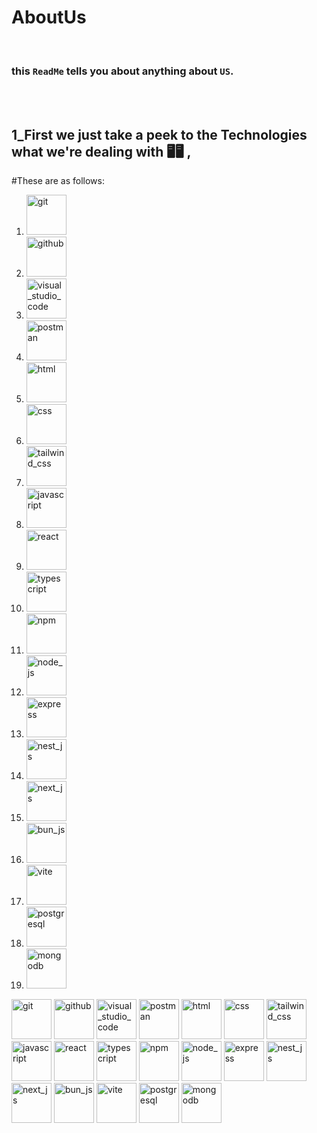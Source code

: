 # AboutUs 

<br />

### this `ReadMe` tells you about anything about `US`.

<br />
<br />

## 1_First we just take a peek to the Technologies what we're dealing with 🖥️🖥️ ,
#These are as follows:
<br />
1. <img src="https://raw.githubusercontent.com/marwin1991/profile-technology-icons/refs/heads/main/icons/git.png" alt="git" width="64" height="64"/>
2. <img src="https://raw.githubusercontent.com/marwin1991/profile-technology-icons/refs/heads/main/icons/github.png" alt="github" width="64" height="64"/>
3. <img src="https://raw.githubusercontent.com/marwin1991/profile-technology-icons/refs/heads/main/icons/visual_studio_code.png" alt="visual_studio_code" width="64" height="64"/>
4. <img src="https://raw.githubusercontent.com/marwin1991/profile-technology-icons/refs/heads/main/icons/postman.png" alt="postman" width="64" height="64"/>
5. <img src="https://raw.githubusercontent.com/marwin1991/profile-technology-icons/refs/heads/main/icons/html.png" alt="html" width="64" height="64"/>
6. <img src="https://raw.githubusercontent.com/marwin1991/profile-technology-icons/refs/heads/main/icons/css.png" alt="css" width="64" height="64"/>
7. <img src="https://raw.githubusercontent.com/marwin1991/profile-technology-icons/refs/heads/main/icons/tailwind_css.png" alt="tailwind_css" width="64" height="64"/>
8. <img src="https://raw.githubusercontent.com/marwin1991/profile-technology-icons/refs/heads/main/icons/javascript.png" alt="javascript" width="64" height="64"/>
9. <img src="https://raw.githubusercontent.com/marwin1991/profile-technology-icons/refs/heads/main/icons/react.png" alt="react" width="64" height="64"/>
10. <img src="https://raw.githubusercontent.com/marwin1991/profile-technology-icons/refs/heads/main/icons/typescript.png" alt="typescript" width="64" height="64"/>
11. <img src="https://raw.githubusercontent.com/marwin1991/profile-technology-icons/refs/heads/main/icons/npm.png" alt="npm" width="64" height="64"/>
12. <img src="https://raw.githubusercontent.com/marwin1991/profile-technology-icons/refs/heads/main/icons/node_js.png" alt="node_js" width="64" height="64"/>
13. <img src="https://raw.githubusercontent.com/marwin1991/profile-technology-icons/refs/heads/main/icons/express.png" alt="express" width="64" height="64"/>
14. <img src="https://raw.githubusercontent.com/marwin1991/profile-technology-icons/refs/heads/main/icons/nest_js.png" alt="nest_js" width="64" height="64"/>
15. <img src="https://raw.githubusercontent.com/marwin1991/profile-technology-icons/refs/heads/main/icons/next_js.png" alt="next_js" width="64" height="64"/>
16. <img src="https://raw.githubusercontent.com/marwin1991/profile-technology-icons/refs/heads/main/icons/bun_js.png" alt="bun_js" width="64" height="64"/>
17. <img src="https://raw.githubusercontent.com/marwin1991/profile-technology-icons/refs/heads/main/icons/vite.png" alt="vite" width="64" height="64"/>
18. <img src="https://raw.githubusercontent.com/marwin1991/profile-technology-icons/refs/heads/main/icons/postgresql.png" alt="postgresql" width="64" height="64"/>
19. <img src="https://raw.githubusercontent.com/marwin1991/profile-technology-icons/refs/heads/main/icons/mongodb.png" alt="mongodb" width="64" height="64"/>

 <img src="https://raw.githubusercontent.com/marwin1991/profile-technology-icons/refs/heads/main/icons/git.png" alt="git" width="64" height="64"/>
 <img src="https://raw.githubusercontent.com/marwin1991/profile-technology-icons/refs/heads/main/icons/github.png" alt="github" width="64" height="64"/>
 <img src="https://raw.githubusercontent.com/marwin1991/profile-technology-icons/refs/heads/main/icons/visual_studio_code.png" alt="visual_studio_code" width="64" height="64"/>
 <img src="https://raw.githubusercontent.com/marwin1991/profile-technology-icons/refs/heads/main/icons/postman.png" alt="postman" width="64" height="64"/>
 <img src="https://raw.githubusercontent.com/marwin1991/profile-technology-icons/refs/heads/main/icons/html.png" alt="html" width="64" height="64"/>
 <img src="https://raw.githubusercontent.com/marwin1991/profile-technology-icons/refs/heads/main/icons/css.png" alt="css" width="64" height="64"/>
 <img src="https://raw.githubusercontent.com/marwin1991/profile-technology-icons/refs/heads/main/icons/tailwind_css.png" alt="tailwind_css" width="64" height="64"/>
 <img src="https://raw.githubusercontent.com/marwin1991/profile-technology-icons/refs/heads/main/icons/javascript.png" alt="javascript" width="64" height="64"/>
 <img src="https://raw.githubusercontent.com/marwin1991/profile-technology-icons/refs/heads/main/icons/react.png" alt="react" width="64" height="64"/>
 <img src="https://raw.githubusercontent.com/marwin1991/profile-technology-icons/refs/heads/main/icons/typescript.png" alt="typescript" width="64" height="64"/>
 <img src="https://raw.githubusercontent.com/marwin1991/profile-technology-icons/refs/heads/main/icons/npm.png" alt="npm" width="64" height="64"/>
 <img src="https://raw.githubusercontent.com/marwin1991/profile-technology-icons/refs/heads/main/icons/node_js.png" alt="node_js" width="64" height="64"/>
 <img src="https://raw.githubusercontent.com/marwin1991/profile-technology-icons/refs/heads/main/icons/express.png" alt="express" width="64" height="64"/>
 <img src="https://raw.githubusercontent.com/marwin1991/profile-technology-icons/refs/heads/main/icons/nest_js.png" alt="nest_js" width="64" height="64"/>
 <img src="https://raw.githubusercontent.com/marwin1991/profile-technology-icons/refs/heads/main/icons/next_js.png" alt="next_js" width="64" height="64"/>
 <img src="https://raw.githubusercontent.com/marwin1991/profile-technology-icons/refs/heads/main/icons/bun_js.png" alt="bun_js" width="64" height="64"/>
 <img src="https://raw.githubusercontent.com/marwin1991/profile-technology-icons/refs/heads/main/icons/vite.png" alt="vite" width="64" height="64"/>
 <img src="https://raw.githubusercontent.com/marwin1991/profile-technology-icons/refs/heads/main/icons/postgresql.png" alt="postgresql" width="64" height="64"/>
 <img src="https://raw.githubusercontent.com/marwin1991/profile-technology-icons/refs/heads/main/icons/mongodb.png" alt="mongodb" width="64" height="64"/>
